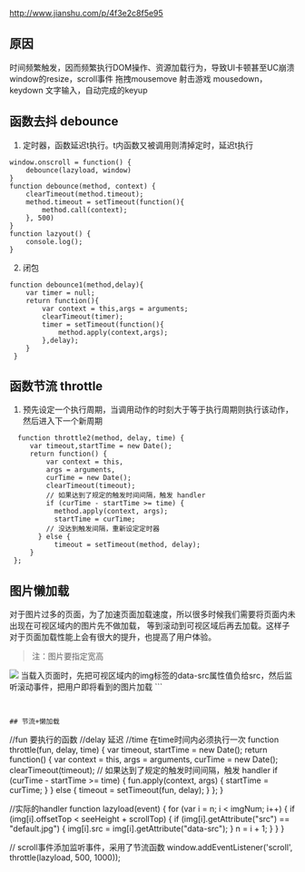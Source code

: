 http://www.jianshu.com/p/4f3e2c8f5e95

## 原因
时间频繁触发，因而频繁执行DOM操作、资源加载行为，导致UI卡顿甚至UC崩溃
window的resize，scroll事件
拖拽mousemove
射击游戏 mousedown，keydown
文字输入，自动完成的keyup

## 函数去抖 debounce
1. 定时器，函数延迟t执行。t内函数又被调用则清掉定时，延迟t执行
```
window.onscroll = function() {
    debounce(lazyload, window)
}
function debounce(method, context) {
    clearTimeout(method.timeout);
    method.timeout = setTimeout(function(){
        method.call(context);
    }, 500)
}
function lazyout() {
    console.log();
}
```

2. 闭包
```
function debounce1(method,delay){
    var timer = null;
    return function(){
        var context = this,args = arguments;
        clearTimeout(timer);
        timer = setTimeout(function(){
            method.apply(context,args);
        },delay);
    }
 }
```

## 函数节流 throttle
1. 预先设定一个执行周期，当调用动作的时刻大于等于执行周期则执行该动作，然后进入下一个新周期
```
  function throttle2(method, delay, time) {
     var timeout,startTime = new Date();
     return function() {
         var context = this,
         args = arguments,
         curTime = new Date();
         clearTimeout(timeout);
         // 如果达到了规定的触发时间间隔，触发 handler
         if (curTime - startTime >= time) {
           method.apply(context, args);
           startTime = curTime;
         // 没达到触发间隔，重新设定定时器
       } else {
           timeout = setTimeout(method, delay);
     }
 };
```

## 图片懒加载
对于图片过多的页面，为了加速页面加载速度，所以很多时候我们需要将页面内未出现在可视区域内的图片先不做加载， 等到滚动到可视区域后再去加载。这样子对于页面加载性能上会有很大的提升，也提高了用户体验。
>注：图片要指定宽高
<img src="default.jpg" data-src="http://ww4.sinaimg.cn/large/05k3yh.jpg" />
当载入页面时，先把可视区域内的img标签的data-src属性值负给src，然后监听滚动事件，把用户即将看到的图片加载
```
<script>
    var num = document.getElementsByTagName('img').length;
    var img = document.getElementsByTagName("img");
    var n = 0; //存储图片加载到的位置，避免每次都从第一张图片开始遍历

    lazyload(); //页面载入完毕加载可是区域内的图片

    window.onscroll = lazyload;

    function lazyload() { //监听页面滚动事件
        var seeHeight = document.documentElement.clientHeight; //可见区域高度
        var scrollTop = document.documentElement.scrollTop || document.body.scrollTop; //滚动条距离顶部高度
        for (var i = n; i < num; i++) {
            if (img[i].offsetTop < seeHeight + scrollTop) {
                if (img[i].getAttribute("src") == "default.jpg") {
                    img[i].src = img[i].getAttribute("data-src");
                }
                n = i + 1;
            }
        }
    }
</script>

```


## 节流+懒加载

```
//fun 要执行的函数
//delay 延迟
//time  在time时间内必须执行一次
function throttle(fun, delay, time) {
    var timeout, 
        startTime = new Date();
    return function() {
        var context = this,
            args = arguments,
            curTime = new Date();
        clearTimeout(timeout);
        // 如果达到了规定的触发时间间隔，触发 handler
        if (curTime - startTime >= time) {
            fun.apply(context, args) {
                startTime = curTime;
            }
        } else {
            timeout = setTimeout(fun, delay);
        }
    };
}

//实际的handler
function lazyload(event) {
    for (var i = n; i < imgNum; i++) {
        if (img[i].offsetTop < seeHeight + scrollTop) {
                if (img[i].getAttribute("src") == "default.jpg") {
                    img[i].src = img[i].getAttribute("data-src");
                }
                n = i + 1;
            }
    }
}

// scroll事件添加监听事件，采用了节流函数
window.addEventListener('scroll', throttle(lazyload, 500, 1000));
```